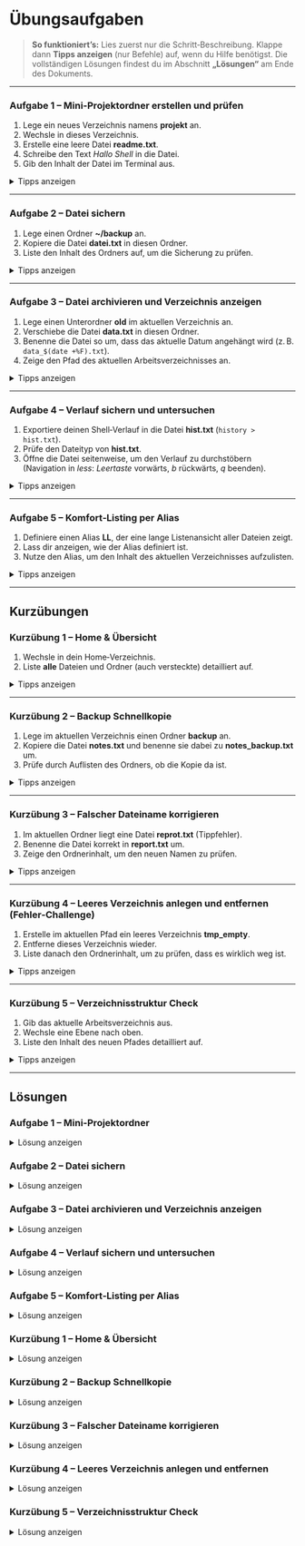 # Übungsaufgaben 

> **So funktioniert’s:** Lies zuerst nur die Schritt‑Beschreibung. Klappe dann **Tipps anzeigen** (nur Befehle) auf, wenn du Hilfe benötigst. Die vollständigen Lösungen findest du im Abschnitt **„Lösungen“** am Ende des Dokuments.

---

### Aufgabe 1 – Mini‑Projektordner erstellen und prüfen

1. Lege ein neues Verzeichnis namens **projekt** an.
2. Wechsle in dieses Verzeichnis.
3. Erstelle eine leere Datei **readme.txt**.
4. Schreibe den Text *Hallo Shell* in die Datei.
5. Gib den Inhalt der Datei im Terminal aus.

<details><summary>Tipps anzeigen</summary>

```bash
mkdir
cd
touch
echo
cat
```

</details>

---

### Aufgabe 2 – Datei sichern

1. Lege einen Ordner **\~/backup** an.
2. Kopiere die Datei **datei.txt** in diesen Ordner.
3. Liste den Inhalt des Ordners auf, um die Sicherung zu prüfen.

<details><summary>Tipps anzeigen</summary>

```bash
mkdir
cp
ls
```

</details>

---

### Aufgabe 3 – Datei archivieren und Verzeichnis anzeigen

1. Lege einen Unterordner **old** im aktuellen Verzeichnis an.
2. Verschiebe die Datei **data.txt** in diesen Ordner.
3. Benenne die Datei so um, dass das aktuelle Datum angehängt wird (z. B. `data_$(date +%F).txt`).
4. Zeige den Pfad des aktuellen Arbeitsverzeichnisses an.

<details><summary>Tipps anzeigen</summary>

```bash
mkdir
mv
date
pwd
```

</details>

---

### Aufgabe 4 – Verlauf sichern und untersuchen

1. Exportiere deinen Shell‑Verlauf in die Datei **hist.txt** (`history > hist.txt`).
2. Prüfe den Dateityp von **hist.txt**.
3. Öffne die Datei seitenweise, um den Verlauf zu durchstöbern (Navigation in *less*: *Leertaste* vorwärts, *b* rückwärts, *q* beenden).

<details><summary>Tipps anzeigen</summary>

```bash
history
file
less
```

</details>

---

### Aufgabe 5 – Komfort‑Listing per Alias

1. Definiere einen Alias **LL**, der eine lange Listenansicht aller Dateien zeigt.
2. Lass dir anzeigen, wie der Alias definiert ist.
3. Nutze den Alias, um den Inhalt des aktuellen Verzeichnisses aufzulisten.

<details><summary>Tipps anzeigen</summary>

```bash
alias
```

</details>

---

## Kurzübungen

### Kurzübung 1 – Home & Übersicht

1. Wechsle in dein Home‑Verzeichnis.
2. Liste **alle** Dateien und Ordner (auch versteckte) detailliert auf.

<details><summary>Tipps anzeigen</summary>

```bash
cd
ls -la
```

</details>

---

### Kurzübung 2 – Backup Schnellkopie

1. Lege im aktuellen Verzeichnis einen Ordner **backup** an.
2. Kopiere die Datei **notes.txt** und benenne sie dabei zu **notes\_backup.txt** um.
3. Prüfe durch Auflisten des Ordners, ob die Kopie da ist.

<details><summary>Tipps anzeigen</summary>

```bash
mkdir
cp
ls
```

</details>

---

### Kurzübung 3 – Falscher Dateiname korrigieren

1. Im aktuellen Ordner liegt eine Datei **reprot.txt** (Tippfehler).
2. Benenne die Datei korrekt in **report.txt** um.
3. Zeige den Ordnerinhalt, um den neuen Namen zu prüfen.

<details><summary>Tipps anzeigen</summary>

```bash
mv
ls
```

</details>

---

### Kurzübung 4 – Leeres Verzeichnis anlegen und entfernen (Fehler‑Challenge)

1. Erstelle im aktuellen Pfad ein leeres Verzeichnis **tmp\_empty**.
2. Entferne dieses Verzeichnis wieder.
3. Liste danach den Ordnerinhalt, um zu prüfen, dass es wirklich weg ist.

<details><summary>Tipps anzeigen</summary>

```bash
mkdir
rm -r
ls
```

> **Hinweis:** `mkdir` legt Ordner an, `rm -r` entfernt sie rekursiv. Für leere Ordner ginge auch `rmdir`.

</details>

---

### Kurzübung 5 – Verzeichnisstruktur Check

1. Gib das aktuelle Arbeitsverzeichnis aus.
2. Wechsle eine Ebene nach oben.
3. Liste den Inhalt des neuen Pfades detailliert auf.

<details><summary>Tipps anzeigen</summary>

```bash
pwd
cd ..
ls -l
```

</details>

---

## Lösungen

### Aufgabe 1 – Mini‑Projektordner

<details><summary>Lösung anzeigen</summary>

```bash
mkdir projekt
cd projekt
touch readme.txt
echo "Hallo Shell" > readme.txt
cat readme.txt
```

</details>

### Aufgabe 2 – Datei sichern

<details><summary>Lösung anzeigen</summary>

```bash
mkdir ~/backup
cp datei.txt ~/backup/
ls -l ~/backup
```

</details>

### Aufgabe 3 – Datei archivieren und Verzeichnis anzeigen

<details><summary>Lösung anzeigen</summary>

```bash
mkdir old
mv data.txt old/
mv old/data.txt old/data_$(date +%F).txt
pwd
```

</details>

### Aufgabe 4 – Verlauf sichern und untersuchen

<details><summary>Lösung anzeigen</summary>

```bash
history > hist.txt
file hist.txt
less hist.txt
```

</details>

### Aufgabe 5 – Komfort‑Listing per Alias

<details><summary>Lösung anzeigen</summary>

```bash
alias LL='ls -la'
alias LL
LL
```

</details>

### Kurzübung 1 – Home & Übersicht

<details><summary>Lösung anzeigen</summary>

```bash
cd ~
ls -la
```

</details>

### Kurzübung 2 – Backup Schnellkopie

<details><summary>Lösung anzeigen</summary>

```bash
mkdir backup
cp notes.txt backup/notes_backup.txt
ls -l backup
```

</details>

### Kurzübung 3 – Falscher Dateiname korrigieren

<details><summary>Lösung anzeigen</summary>

```bash
mv reprot.txt report.txt
ls -l
```

</details>

### Kurzübung 4 – Leeres Verzeichnis anlegen und entfernen

<details><summary>Lösung anzeigen</summary>

```bash
mkdir tmp_empty
rm -r tmp_empty
ls -l
```

</details>

### Kurzübung 5 – Verzeichnisstruktur Check

<details><summary>Lösung anzeigen</summary>

```bash
pwd
cd ..
ls -l
```

</details>
